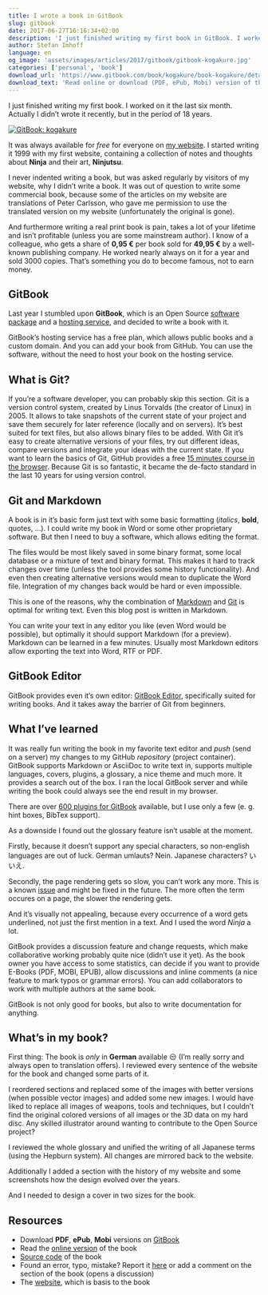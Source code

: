 ```yaml
---
title: I wrote a book in GitBook
slug: gitbook
date: 2017-06-27T16:16:34+02:00
description: 'I just finished writing my first book in GitBook. I worked on it the last six month and it’s available to read online, as PDF, ePub and Mobi.'
author: Stefan Imhoff
language: en
og_image: 'assets/images/articles/2017/gitbook/gitbook-kogakure.jpg'
categories: ['personal', 'book']
download_url: 'https://www.gitbook.com/book/kogakure/book-kogakure/details'
download_text: 'Read online or download (PDF, ePub, Mobi) version of the book'
---
```


I just finished writing my first book. I worked on it the last six month. Actually I didn’t wrote it recently, but in the period of 18 years.

[![GitBook: kogakure](/assets/images/articles/2017/gitbook/gitbook-kogakure.jpg)](https://book.kogakure.de/)

It was always available for _free_ for everyone on [my website](https://kogakure.de/). I started writing it 1999 with my first website, containing a collection of notes and thoughts about **Ninja** and their art, **Ninjutsu**.

I never indented writing a book, but was asked regularly by visitors of my website, why I didn’t write a book. It was out of question to write some commercial book, because some of the articles on my website are translations of Peter Carlsson, who gave me permission to use the translated version on my website (unfortunately the original is gone).

And furthermore writing a real print book is pain, takes a lot of your lifetime and isn’t profitable (unless you are some mainstream author). I know of a colleague, who gets a share of **0,95 €** per book sold for **49,95 €** by a well-known publishing company. He worked nearly always on it for a year and sold 3000 copies. That’s something you do to become famous, not to earn money.

## GitBook

Last year I stumbled upon **GitBook**, which is an Open Source [software package](https://github.com/GitbookIO/gitbook) and a [hosting service](https://www.gitbook.com/), and decided to write a book with it.

GitBook’s hosting service has a free plan, which allows public books and a custom domain. And you can add your book from GitHub. You can use the software, without the need to host your book on the hosting service.

## What is Git?

If you’re a software developer, you can probably skip this section. Git is a version control system, created by Linus Torvalds (the creator of Linux) in 2005. It allows to take snapshots of the current state of your project and save them securely for later reference (locally and on servers). It’s best suited for text files, but also allows binary files to be added. With Git it’s easy to create alternative versions of your files, try out different ideas, compare versions and integrate your ideas with the current state. If you want to learn the basics of Git, GitHub provides a free [15 minutes course in the browser](https://try.github.io/). Because Git is so fantastic, it became the de-facto standard in the last 10 years for using version control.

## Git and Markdown

A book is in it’s basic form just text with some basic formatting (_italics_, **bold**, quotes, …). I could write my book in Word or some other proprietary software. But then I need to buy a software, which allows editing the format.

The files would be most likely saved in some binary format, some local database or a mixture of text and binary format. This makes it hard to track changes over time (unless the tool provides some history functionality). And even then creating alternative versions would mean to duplicate the Word file. Integration of my changes back would be hard or even impossible.

This is one of the reasons, why the combination of [Markdown](https://daringfireball.net/projects/markdown/) and [Git](https://git-scm.com/) is optimal for writing text. Even this blog post is written in Markdown.

You can write your text in any editor you like (even Word would be possible), but optimally it should support Markdown (for a preview). Markdown can be learned in a few minutes. Usually most Markdown editors allow exporting the text into Word, RTF or PDF.

## GitBook Editor

GitBook provides even it’s own editor: [GitBook Editor](https://www.gitbook.com/editor), specifically suited for writing books. And it takes away the barrier of Git from beginners.

## What I’ve learned

It was really fun writing the book in my favorite text editor and _push_ (send on a server) my changes to my GitHub _repository_ (project container). GitBook supports Markdown or AsciiDoc to write text in, supports multiple languages, covers, plugins, a glossary, a nice theme and much more. It provides a search out of the box. I ran the local GitBook server and while writing the book could always see the end result in my browser.

There are over [600 plugins for GitBook](https://plugins.gitbook.com/) available, but I use only a few (e. g. hint boxes, BibTex support).

As a downside I found out the glossary feature isn’t usable at the moment.

Firstly, because it doesn’t support any special characters, so non-english languages are out of luck. German umlauts? Nein. Japanese characters? いいえ.

Secondly, the page rendering gets so slow, you can’t work any more. This is a known [issue](https://github.com/GitbookIO/gitbook/issues/1497) and might be fixed in the future. The more often the term occures on a page, the slower the rendering gets.

And it’s visually not appealing, because every occurrence of a word gets underlined, not just the first mention in a text. And I used the word _Ninja_ a lot.

GitBook provides a discussion feature and change requests, which make collaborative working probably quite nice (didn’t use it yet). As the book owner you have access to some statistics, can decide if you want to provide E-Books (PDF, MOBI, EPUB), allow discussions and inline comments (a nice feature to mark typos or grammar errors). You can add collaborators to work with multiple authors at the same book.

GitBook is not only good for books, but also to write documentation for anything.

## What’s in my book?

First thing: The book is _only_ in **German** available 😒 (I’m really sorry and always open to translation offers). I reviewed every sentence of the website for the book and changed some parts of it.

I reordered sections and replaced some of the images with better versions (when possible vector images) and added some new images. I would have liked to replace all images of weapons, tools and techniques, but I couldn’t find the original colored versions of all images or the 3D data on my hard disc. Any skilled illustrator around wanting to contribute to the Open Source project?

I reviewed the whole glossary and unified the writing of all Japanese terms (using the Hepburn system). All changes are mirrored back to the website.

Additionally I added a section with the history of my website and some screenshots how the design evolved over the years.

And I needed to design a cover in two sizes for the book.

## Resources

- Download **PDF**, **ePub**, **Mobi** versions on [GitBook](https://www.gitbook.com/book/kogakure/book-kogakure/details)
- Read the [online version](https://book.kogakure.de/) of the book
- [Source code](https://github.com/kogakure/book-kogakure) of the book
- Found an error, typo, mistake? Report it [here](https://github.com/kogakure/book-kogakure/issues) or add a comment on the section of the book (opens a discussion)
- The [website](https://kogakure.de/), which is basis to the book
